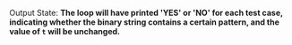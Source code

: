 Output State: **The loop will have printed 'YES' or 'NO' for each test case, indicating whether the binary string contains a certain pattern, and the value of `t` will be unchanged.**